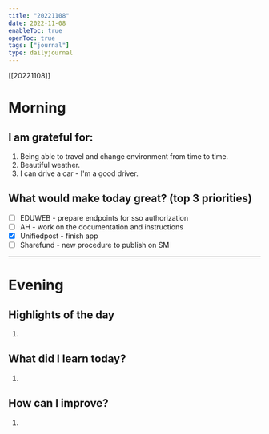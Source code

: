 ```yaml
---
title: "20221108"
date: 2022-11-08
enableToc: true
openToc: true
tags: ["journal"]
type: dailyjournal
---
```

[[20221108]]

# Morning
## I am grateful for:
1. Being able to travel and change environment from time to time.
2. Beautiful weather.
3. I can drive a car - I'm a good driver.

## What would make today great? (top 3 priorities)
- [ ] EDUWEB - prepare endpoints for sso authorization
- [ ] AH - work on the documentation and instructions
- [x] Unifiedpost - finish app
- [ ] Sharefund - new procedure to publish on SM

---
# Evening
## Highlights of the day
1.  

## What did I learn today?
1.  

## How can I improve?
1.  
